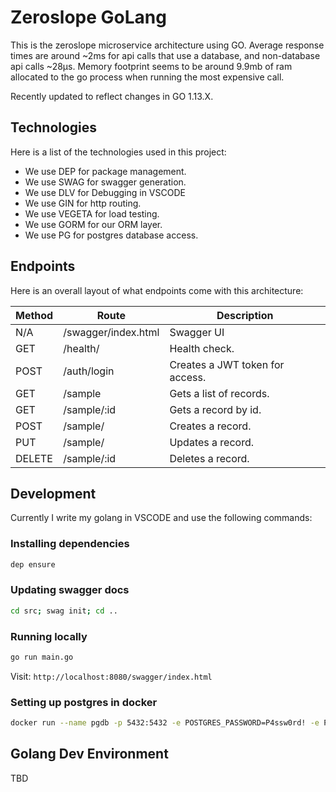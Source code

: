# Zeroslope GoLang
This is the zeroslope microservice architecture using GO. Average response times are around ~2ms for api calls that use a database, and non-database api calls ~28μs. Memory footprint seems to be around 9.9mb of ram allocated to the go process when running the most expensive call.

Recently updated to reflect changes in GO 1.13.X.

## Technologies
Here is a list of the technologies used in this project:
* We use DEP for package management.
* We use SWAG for swagger generation.
* We use DLV for Debugging in VSCODE
* We use GIN for http routing.
* We use VEGETA for load testing.
* We use GORM for our ORM layer.
* We use PG for postgres database access.

## Endpoints
Here is an overall layout of what endpoints come with this architecture:

| Method | Route                  | Description                                  |
| ------ | ---------------------- | -------------------------------------------- |
| N/A    | /swagger/index.html    | Swagger UI                                   |
| GET    | /health/               | Health check.                                |
| POST   | /auth/login            | Creates a JWT token for access.              |
| GET    | /sample                | Gets a list of records.                      |
| GET    | /sample/:id            | Gets a record by id.                         |
| POST   | /sample/               | Creates a record.                            |
| PUT    | /sample/               | Updates a record.                            |
| DELETE | /sample/:id            | Deletes a record.                            |


## Development
Currently I write my golang in VSCODE and use the following commands:

### Installing dependencies
```bash
dep ensure
```

### Updating swagger docs
```bash
cd src; swag init; cd ..
```

### Running locally
```bash
go run main.go
```
Visit: `http://localhost:8080/swagger/index.html`

### Setting up postgres in docker
```bash
docker run --name pgdb -p 5432:5432 -e POSTGRES_PASSWORD=P4ssw0rd! -e POSTGRES_DB=zeroslope -d postgres
```

## Golang Dev Environment
TBD
